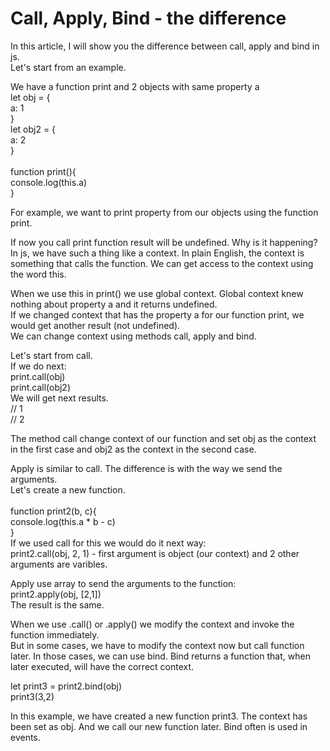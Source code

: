 # Call, Apply, Bind -  the difference

In this article, I will show you the difference between call, apply and bind in js. <br/>
Let's start from an example. <br/>

We have a function print and 2 objects with same property a <br/>
let obj = {<br/>
	a: 1<br/>
}<br/>
let obj2 = {<br/>
	a: 2<br/>
}<br/>
<br/>
function print(){<br/>
	console.log(this.a)<br/>
}<br/>

For example, we want to print property from our objects using the function print. <br/>

If now you call print function result will be undefined. Why is it happening? <br/>
In js, we have such a thing like a context. In plain English, the context is something that calls the function. We can get access to the context using the word this. <br/>

When we use this in print() we use global context. Global context knew nothing about property a and it returns undefined. <br/>
If we changed context that has the property a for our function print, we would get another result (not undefined). <br/>
We can change context using methods call, apply and bind. <br/>

Let's start from call. <br/>
If we do next: <br/>
print.call(obj)<br/>
print.call(obj2) <br/>
We will get next results.<br/> 
// 1<br/>
// 2<br/>

The method call change context of our function and set obj as the context in the first case and obj2 as the context in the second case. <br/>

Apply is similar to call. The difference is with the way we send the arguments. <br/>
Let's create a new function. <br/>
<br/>
function print2(b, c){<br/>
	console.log(this.a * b - c)<br/>
} <br/>
If we used call for this we would do it next way: <br/>
print2.call(obj, 2, 1) - first argument is object (our context) and 2 other arguments are varibles. <br/>

Apply use array to send the arguments to the function: <br/>
print2.apply(obj, [2,1])<br/>
The result is the same.<br/>

When we use .call() or .apply() we modify the context and invoke the function immediately.<br/>
But in some cases, we have to modify the context now but call function later. In those cases, we can use bind. Bind returns a function that, when later executed, will have the correct context. <br/>

let print3 = print2.bind(obj)<br/>
print3(3,2)<br/>

In this example, we have created a new function print3. The context has been set as obj. And we call our new function later. Bind often is used in events. <br/>
